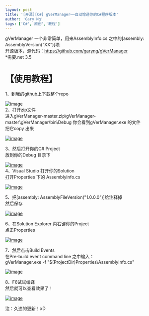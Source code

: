 ```yaml
---
layout: post
title: '[开源][C#] gVerManager——自动增递你的C#程序版本'
author: 'Gary Ng'
tags: ['C#','原创','教程']
---
```


gVerManager 一个非常简单，用来AssemblyInfo.cs 之中的[assembly:
AssemblyVersion(“XX”)]项  
 开源版本，源代码：<https://github.com/garyng/gVerManager>  
 \*需要.net 3.5  

# 【使用教程】

1、到我的github上下载整个repo  

[![image](http://lh6.ggpht.com/-vPZCVwv22UQ/U4SEDxEqUYI/AAAAAAAAG9s/hjMDJhqAu0k/image_thumb%25255B4%25255D.png?imgmax=800 "image")](http://lh6.ggpht.com/-4yWRe6iZzzQ/U4SEC7Yya2I/AAAAAAAAG9k/02Qj_i0JSko/s1600-h/image%25255B6%25255D.png)  
 2、打开zip文件  
 进入gVerManager-master.zip\\gVerManager-master\\gVerManager\\bin\\Debug
你会看到gVerManager.exe 的文件  
 把它copy 出来  

[![image](http://lh3.ggpht.com/-1XMVPmNqkBQ/U4SEGCYWurI/AAAAAAAAG98/kLWklfV0W9Q/image_thumb%25255B5%25255D.png?imgmax=800 "image")](http://lh4.ggpht.com/-4lURtnIf3RI/U4SEExI4wYI/AAAAAAAAG90/J_k604IWhgA/s1600-h/image%25255B9%25255D.png)  
  
 3、然后打开你的C\# Project  
 放到你的Debug 目录下  

[![image](http://lh5.ggpht.com/-yswMDj3kMGw/U4SEHwJxVuI/AAAAAAAAG-M/tdIs15zR510/image_thumb%25255B6%25255D.png?imgmax=800 "image")](http://lh5.ggpht.com/-w4V4A4pu2n0/U4SEHGwg9rI/AAAAAAAAG-E/4U0Y0v-_--A/s1600-h/image%25255B12%25255D.png)  
 4、Visual Studio 打开你的Solution  
 打开Properties 下的 AssemblyInfo.cs  

[![image](http://lh4.ggpht.com/-KzpA-gRrb74/U4SEJp6RG-I/AAAAAAAAG-c/qNsxzrUZoaI/image_thumb%25255B12%25255D.png?imgmax=800 "image")](http://lh5.ggpht.com/-JeJw6iQ0K-A/U4SEIzp9OJI/AAAAAAAAG-U/-umdnk_FiEg/s1600-h/image%25255B16%25255D.png)  
  
 5、把[assembly: AssemblyFileVersion("1.0.0.0")]给注释掉  
 然后保存  

[![image](http://lh5.ggpht.com/-_vRWy-TyoLg/U4SELEx8hdI/AAAAAAAAG-s/yajZTsLKJ0E/image_thumb%25255B13%25255D.png?imgmax=800 "image")](http://lh3.ggpht.com/-EIM7WjLg70k/U4SEKRhlB5I/AAAAAAAAG-k/oE_Rlgl5ptA/s1600-h/image%25255B19%25255D.png)  
  
 6、在Solution Explorer 内右键你的Project  
 点击Properties  

[![image](http://lh5.ggpht.com/-uM2K3F-sMr0/U4SEM7uBlYI/AAAAAAAAG-8/bJM4fQvTAQs/image_thumb%25255B14%25255D.png?imgmax=800 "image")](http://lh6.ggpht.com/-df-pBojoCpE/U4SEMKf9OsI/AAAAAAAAG-0/C4VD1DMRxd8/s1600-h/image%25255B22%25255D.png)  
  
 7、然后点击Build Events  
 在Pre-build event command line 之中输入：  
 gVerManager.exe -f "\$(ProjectDir)Properties\\AssemblyInfo.cs"  

[![image](http://lh6.ggpht.com/-Tu2-yvZG7Yo/U4SEOldPukI/AAAAAAAAG_M/4MU_OSfYVSg/image_thumb%25255B15%25255D.png?imgmax=800 "image")](http://lh3.ggpht.com/-pK4ukXJutPI/U4SENgdEAFI/AAAAAAAAG_E/RlRO7hR7rB4/s1600-h/image%25255B25%25255D.png)  
  
 8、F6试试编译  
 然后就可以查看效果了！  

[![image](http://lh3.ggpht.com/-jsV_ipY4_tw/U4SEQE62z8I/AAAAAAAAG_c/A4jG-mgTGPE/image_thumb%25255B16%25255D.png?imgmax=800 "image")](http://lh6.ggpht.com/-4Aj8z_vdKEU/U4SEPS6AZeI/AAAAAAAAG_U/jPndWoIJP1Q/s1600-h/image%25255B28%25255D.png)  
  
  
 注：久违的更新！xD

